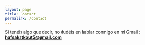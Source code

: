 ```yaml
---
layout: page
title: Contact
permalink: /contact
---
```

Si tenéis algo que decir, no dudéis en hablar conmigo en mi Gmail : **hafsakatkout5@gmail.com**
